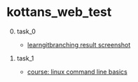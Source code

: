 # kottans_web_test
0. task_0
	* [learngitbranching result screenshot](https://raw.githubusercontent.com/dellachaise/kottans_web_test/master/task_0/learngitbranching_main.png)

1. task_1
	* [course: linux command line basics](https://raw.githubusercontent.com/dellachaise/kottans_web_test/master/task_1/linux_command_line_basics.png)